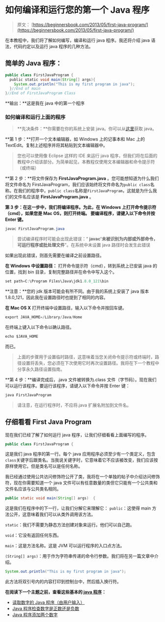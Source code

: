# 如何编译和运行您的第一个 Java 程序

> 原文： [https://beginnersbook.com/2013/05/first-java-program/](https://beginnersbook.com/2013/05/first-java-program/)

在本教程中，我们将了解如何编写，编译和运行 java 程序。我还将介绍 java 语法，代码约定以及运行 java 程序的几种方法。

## 简单的 Java 程序：

```java
public class FirstJavaProgram {
  public static void main(String[] args){
    System.out.println("This is my first program in java");
  }//End of main
}//End of FirstJavaProgram Class

```

**输出：**这是我在 java 中的第一个程序

### 如何编译和运行上面的程序

> **先决条件：**你需要在你的系统上安装 java。你可以从[这里](http://www.oracle.com/technetwork/java/javase/downloads/index.html)获取 java。

**第 1 步：**打开一个文本编辑器，如 Windows 上的记事本和 Mac 上的 TextEdit。复制上述程序并将其粘贴到文本编辑器中。

> 您也可以使用像 Eclipse 这样的 IDE 来运行 java 程序，但我们将在后面的教程中介绍该部分。为简单起见，本教程仅使用文本编辑器和命令提示符（或终端）

**第 2 步：**将文件保存为 **FirstJavaProgram.java** 。您可能想知道为什么我们将文件命名为 FirstJavaProgram，我们应该始终将文件命名为`public class`名称。在我们的程序中，`public class`名称是`FirstJavaProgram`，这就是为什么我们的文件名应该是 **FirstJavaProgram.java** 。

**第 3 步：**在这一步中，我们将编译程序。为此，在 Windows 上打开**命令提示符（cmd），如果您是 **Mac OS，则打开终端**。
要编译程序，请键入以下命令并按 Enter 键。**

```java
javac FirstJavaProgram.java
```

> 尝试编译程序时可能会出现此错误：“ **javac'未被识别为内部或外部命令，可运行程序或批处理文件**”。在系统中未设置 java 路径时会发生此错误

如果出现此错误，则首先需要在编译之前设置路径。

**在 Windows 中设置路径：**
打开命令提示符（cmd），转到系统上已安装 java 的位置，找到 bin 目录，复制完整路径并在命令中写入这个。

```java
set path=C:\Program Files\Java\jdk1.8.0_121\bin
```

**注意：**您的 jdk 版本可能会有所不同。由于我的系统上安装了 java 版本 1.8.0_121，因此我在设置路径时也提到了相同的内容。

**在 Mac OS X**
打开终端中设置路径，输入以下命令并按回车键。

```java
export JAVA_HOME=/Library/Java/Home
```

在终端上键入以下命令以确认路径。

```java
echo $JAVA_HOME
```

而已。

> 上面的步骤用于设置临时路径，这意味着当您关闭命令提示符或终端时，路径设置将丢失，您必须在下次使用它时再次设置路径。我将在下一个教程中分享永久路径设置指南。

**第 4 步：**编译完成后，.java 文件被转换为.class 文件（字节码）。现在我们可以运行该程序。要运行该程序，请键入以下命令并按 Enter 键：

```java
java FirstJavaProgram
```

> 请注意，在运行程序时，不应将.java 扩展名附加到文件名。

## 仔细看看 First Java Program

现在我们已经了解了如何运行 java 程序，让我们仔细看看上面编写的程序。

```java
public class FirstJavaProgram {
```

这是我们 java 程序的第一行。每个 java 应用程序必须至少有一个类定义，包含`class`关键字后跟类名。当我说关键字时，它意味着它不应该被改变，我们应该按原样使用它。但是类名可以是任何名称。

我已经通过使用公共访问修饰符公开了类，我将在一个单独的帖子中介绍访问修饰符，现在你需要知道一个 java 文件可以有任意数量的类但它只能有一个公共类和文件名应该与公共类名相同。

```java
public static void main(String[] args)  {
```

这是我们在程序中的下一行，让我们分解它来理解它：
`public`：这使得 main 方法公开，这意味着我们可以从类外调用该方法。

`static`：我们不需要为静态方法创建对象来运行。他们可以自己跑。

`void`：它没有返回任何东西。

`main`：这是方法名称。这是 JVM 可以运行程序的入口点方法。

`(String[] args)`：用于作为字符串传递的命令行参数。我们将在另一篇文章中介绍。

```java
System.out.println("This is my first program in java");
```

此方法将双引号内的内容打印到控制台中，然后插入换行符。

**在阅读下一个主题之前，查看这些基本的 [java 程序](https://beginnersbook.com/2017/09/java-examples/)：**

*   [读取数字的 Java 程序（由用户输入）](https://beginnersbook.com/2017/09/java-program-to-read-integer-value-from-the-standard-input/)
*   [Java 程序检查数字是正数还是负数](https://beginnersbook.com/2017/09/java-program-to-check-if-number-is-positive-or-negative/)
*   [Java 程序添加两个数字](https://beginnersbook.com/2017/09/java-program-to-add-two-numbers/)